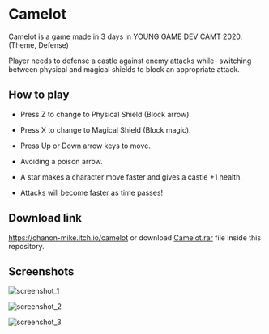 # Camelot

Camelot is a game made in 3 days in YOUNG GAME DEV CAMT 2020. (Theme, Defense)

Player needs to defense a castle against enemy attacks while-  switching between physical and magical shields to block an appropriate attack.

## How to play
- Press Z to change to Physical Shield (Block arrow).
- Press X to change to Magical Shield (Block magic).
- Press Up or Down arrow keys to move.
- Avoiding a poison arrow.

- A star makes a character move faster and gives a castle +1 health.
- Attacks will become faster as time passes!

## Download link
https://chanon-mike.itch.io/camelot or download [Camelot.rar](https://github.com/chanon-mike/camelot/blob/main/Camelot.rar) file inside this repository.

## Screenshots

![screenshot_1](https://user-images.githubusercontent.com/27944646/174729054-d93de1b1-6681-4aa0-9ba8-4732f358e5fd.png)

![screenshot_2](https://user-images.githubusercontent.com/27944646/174729144-7b7863db-2295-44fc-a01f-f74b74a256dd.png)

![screenshot_3](https://user-images.githubusercontent.com/27944646/174729146-8d28ab0a-3582-48dc-910d-9815f9de232c.png)
